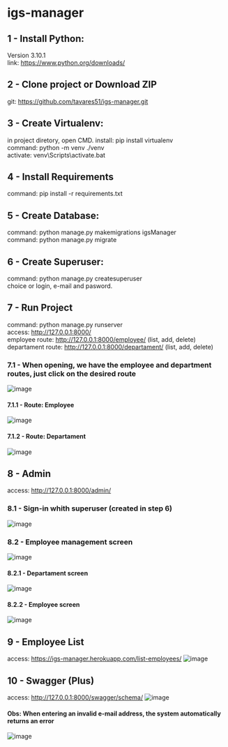 # igs-manager

## 1 - Install Python:
Version 3.10.1 <br>
link: https://www.python.org/downloads/ <br>
## 2 - Clone project or Download ZIP<br>
git: https://github.com/tavares51/igs-manager.git <br>
## 3 - Create Virtualenv: <br>
in project diretory, open CMD.
install: pip install virtualenv <br>
command: python -m venv ./venv <br>
activate: venv\Scripts\activate.bat <br>
## 4 - Install Requirements <br>
command: pip install -r requirements.txt <br>
## 5 - Create Database: <br>
command: python manage.py makemigrations igsManager<br>
command: python manage.py migrate
## 6 - Create Superuser: <br>
command: python manage.py createsuperuser <br>
choice or login, e-mail and pasword. <br>
## 7 - Run Project <br>
command: python manage.py runserver <br>
access: http://127.0.0.1:8000/ <br>
employee route: http://127.0.0.1:8000/employee/ (list, add, delete) <br>
departament route: http://127.0.0.1:8000/departament/ (list, add, delete) <br>
### 7.1 - When opening, we have the employee and department routes, just click on the desired route
![image](https://user-images.githubusercontent.com/54647142/181620240-45ae8af0-05a0-4930-a9f3-35c4d4b624b6.png)
#### 7.1.1 - Route: Employee
![image](https://user-images.githubusercontent.com/54647142/181620446-49c969b6-a79c-43d7-9a53-00d7002c3da2.png)
#### 7.1.2 - Route: Departament
![image](https://user-images.githubusercontent.com/54647142/181620592-ad0d0a02-44f7-4129-a441-549dc9aa74f5.png) <br>
## 8 - Admin <br>
access: http://127.0.0.1:8000/admin/
### 8.1 - Sign-in whith superuser (created in step 6)
![image](https://user-images.githubusercontent.com/54647142/181621214-e80058d2-8a32-49e7-8852-4a5ff49491ad.png)
### 8.2 - Employee management screen
![image](https://user-images.githubusercontent.com/54647142/181621454-65afab4d-acb0-42e9-8579-97f5f45b3ef0.png)
#### 8.2.1 - Departament screen
![image](https://user-images.githubusercontent.com/54647142/181623899-ef016c26-ea86-4232-b9f0-f1f140839090.png)
#### 8.2.2 - Employee screen
![image](https://user-images.githubusercontent.com/54647142/181624001-3fe62909-acec-444a-90fe-c7c1060b1ca5.png)
## 9 - Employee List <br>
access: https://igs-manager.herokuapp.com/list-employees/
![image](https://user-images.githubusercontent.com/54647142/181623618-5fe740ef-01de-4276-8a4f-f6f2964aed0b.png)
## 10 - Swagger (Plus) <br>
access: http://127.0.0.1:8000/swagger/schema/
![image](https://user-images.githubusercontent.com/54647142/181624725-ca36f8ab-e481-4cd8-bb21-20cf2b6c27cc.png)
#### Obs: When entering an invalid e-mail address, the system automatically returns an error
![image](https://user-images.githubusercontent.com/54647142/181634141-2ea9bedc-d350-40c3-92b4-12bfa4c116ac.png)
